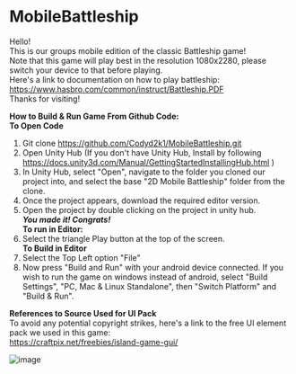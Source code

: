# MobileBattleship
Hello!   
This is our groups mobile edition of the classic Battleship game!  
Note that this game will play best in the resolution 1080x2280, please switch your device to that before playing.  
Here's a link to documentation on how to play battleship:  
https://www.hasbro.com/common/instruct/Battleship.PDF  
Thanks for visiting!


**How to Build & Run Game From Github Code:**  
**To Open Code**
  1. Git clone https://github.com/Codyd2k1/MobileBattleship.git  
  2. Open Unity Hub (If you don't have Unity Hub, Install by following https://docs.unity3d.com/Manual/GettingStartedInstallingHub.html )  
  3. In Unity Hub, select "Open", navigate to the folder you cloned our project into, and select the base "2D Mobile Battleship" folder from the clone.  
  4. Once the project appears, download the required editor version.  
  5. Open the project by double clicking on the project in unity hub.  
  **_You made it! Congrats!_**  
**To run in Editor:**  
  1. Select the triangle Play button at the top of the screen.  
**To Build in Editor**  
  1. Select the Top Left option "File"  
  2. Now press "Build and Run" with your android device connected. If you wish to run the game on windows instead of android, select "Build Settings", "PC, Mac & Linux     Standalone", then "Switch Platform" and "Build & Run".  
    
**References to Source Used for UI Pack**  
To avoid any potential copyright strikes, here's a link to the free UI element pack we used in this game:  
https://craftpix.net/freebies/island-game-gui/

![image](https://user-images.githubusercontent.com/45375733/165989420-086227e8-4c3f-4621-84ee-5c613c9ff081.png)

